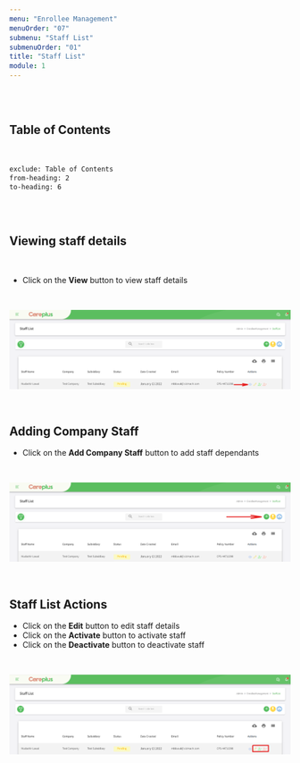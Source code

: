```yaml
---
menu: "Enrollee Management"
menuOrder: "07"
submenu: "Staff List"
submenuOrder: "01"
title: "Staff List"
module: 1
---
```


<br />
<br />

## Table of Contents

<br />

```toc
exclude: Table of Contents
from-heading: 2
to-heading: 6
```

<br />
<br />

## Viewing staff details

<br />

- Click on the **View** button to view staff details

<br />

![Careplus Staff List View](/images/CareplusStaffListView.png "Staff List View")

<br />

## Adding Company Staff

- Click on the **Add Company Staff** button to add staff dependants

<br />

![Careplus Add Company Staff](/images/CareplusAddCompanyStaff.png "Add Company Staff")

<br />

## Staff List Actions

- Click on the **Edit** button to edit staff details
- Click on the **Activate** button to activate staff
- Click on the **Deactivate** button to deactivate staff

<br />

![Careplus Staff List Actions](/images/CareplusStaffListActions.png "Staff List Actions")

<br />
